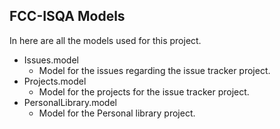 ## FCC-ISQA Models

In here are all the models used for this project.
- Issues.model
    - Model for the issues regarding the issue tracker project.
- Projects.model
    - Model for the projects for the issue tracker project.
- PersonalLibrary.model
    - Model for the Personal library project.